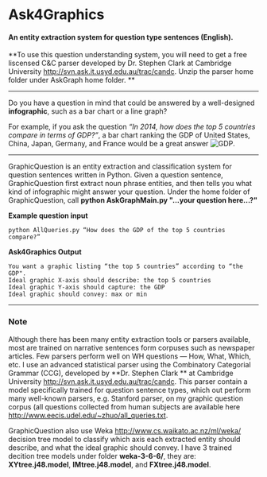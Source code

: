 # Ask4Graphics

#### An entity extraction system for question type sentences (English).

**To use this question understanding system, you will need to get a free liscensed C&C parser developed by Dr. Stephen Clark at Cambridge University <http://svn.ask.it.usyd.edu.au/trac/candc>. Unzip the parser home folder under AskGraph home folder. **

---

Do you have a question in mind that could be answered by a well-designed **infographic**, such as a bar chart or a line graph? 

For example, if you ask the question *“In 2014, how does the top 5 countries compare in terms of GDP?”*, a bar chart ranking the GDP of United States, China, Japan, Germany, and France would be a great answer ![GDP](http://i.cdn.turner.com/money/news/economy/world_economies_gdp/images/economies-social.png). 

---

GraphicQuestion is an entity extraction and classification system for question sentences written in Python. Given a question sentence, GraphicQuestion first extract noun phrase entities, and then tells you what kind of infographic might answer your question. Under the home folder of GraphicQuestion, call **python AskGraphMain.py "...your question here...?"**


**Example question input**

```
python AllQueries.py “How does the GDP of the top 5 countries compare?” 

```  
**Ask4Graphics Output**

```
You want a graphic listing “the top 5 countries” according to “the GDP". 
Ideal graphic X-axis should describe: the top 5 countries
Ideal graphic Y-axis should capture: the GDP
Ideal graphic should convey: max or min
```

---

### Note

Although there has been many entity extraction tools or parsers available, most are trained on narrative sentences form corpuses such as newspaper articles. Few parsers perform well on WH questions — How, What, Which, etc. I use an advanced statistical parser using the Combinatory Categorial Grammar (CCG), developed by **Dr. Stephen Clark ** at Cambridge University <http://svn.ask.it.usyd.edu.au/trac/candc>. This parser contain a model specifically trained for question sentence types, which out perform many well-known parsers, e.g. Stanford parser, on my graphic question corpus (all questions collected from human subjects are available here <http://www.eecis.udel.edu/~zhuo/all_queries.txt>.  


GraphicQuestion also use Weka <http://www.cs.waikato.ac.nz/ml/weka/> decision tree model to classify which axis each extracted entity should describe, and what the ideal graphic should convey. I have 3 trained decition tree models under folder **weka-3-6-6/**, they are: **XYtree.j48.model**, **IMtree.j48.model**, and **FXtree.j48.model**. 








